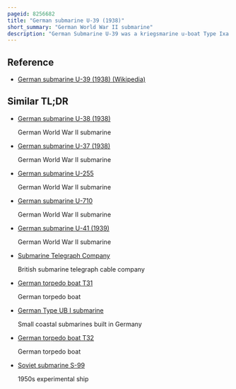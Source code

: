 ```yaml
---
pageid: 8256682
title: "German submarine U-39 (1938)"
short_summary: "German World War II submarine"
description: "German Submarine U-39 was a kriegsmarine u-boat Type Ixa which operated from 1938 until the first Days of World War Ii."
---
```


## Reference

- [German submarine U-39 (1938) (Wikipedia)](https://en.wikipedia.org/?curid=8256682)

## Similar TL;DR

- [German submarine U-38 (1938)](/tldr/en/german-submarine-u-38-1938)

  German World War II submarine

- [German submarine U-37 (1938)](/tldr/en/german-submarine-u-37-1938)

  German World War II submarine

- [German submarine U-255](/tldr/en/german-submarine-u-255)

  German World War II submarine

- [German submarine U-710](/tldr/en/german-submarine-u-710)

  German World War II submarine

- [German submarine U-41 (1939)](/tldr/en/german-submarine-u-41-1939)

  German World War II submarine

- [Submarine Telegraph Company](/tldr/en/submarine-telegraph-company)

  British submarine telegraph cable company

- [German torpedo boat T31](/tldr/en/german-torpedo-boat-t31)

  German torpedo boat

- [German Type UB I submarine](/tldr/en/german-type-ub-i-submarine)

  Small coastal submarines built in Germany

- [German torpedo boat T32](/tldr/en/german-torpedo-boat-t32)

  German torpedo boat

- [Soviet submarine S-99](/tldr/en/soviet-submarine-s-99)

  1950s experimental ship
